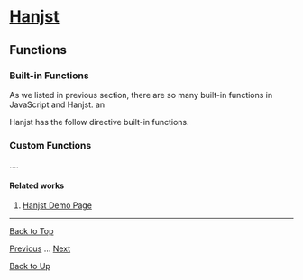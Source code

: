 # [Hanjst](/hanjst/index)
## Functions
### Built-in Functions

As we listed in previous section, there are so many built-in functions in JavaScript and Hanjst. an

Hanjst has the follow directive built-in functions.

### Custom Functions
....


#### Related works

1. [Hanjst Demo Page](https://ufqi.com/dev/hanjst/)


----
[Back to Top](/hanjst/hanjst-function)

[Previous](./hanjst-variable) ... [Next](./)

[Back to Up](/hanjst/index)

<!--stackedit_data:
eyJoaXN0b3J5IjpbLTE3MTU5MTYzMzQsLTEwNzcwODA5MjBdfQ
==
-->
